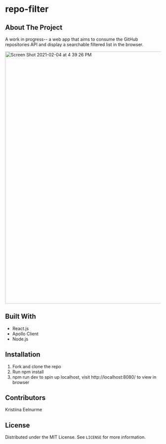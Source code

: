 # repo-filter

## About The Project
A work in progress-- a web app that aims to consume the GitHub repositories API and display a searchable filtered list in the browser. 

<img width="815" alt="Screen Shot 2021-02-04 at 4 39 26 PM" src="https://user-images.githubusercontent.com/54503796/106958646-a411e400-6707-11eb-9037-a65b660236ee.png">

## Built With
- React.js
- Apollo Client
- Node.js

## Installation
1. Fork and clone the repo
2. Run npm install
3. npm run dev to spin up localhost, visit http://localhost:8080/ to view in browser

## Contributors
Kristiina Eelnurme

## License 
Distributed under the MIT License. See `LICENSE` for more information.

